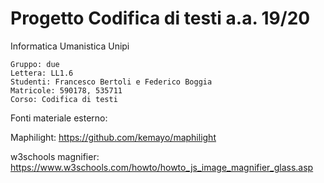 # Progetto Codifica di testi a.a. 19/20
Informatica Umanistica Unipi

    Gruppo: due
    Lettera: LL1.6
    Studenti: Francesco Bertoli e Federico Boggia
    Matricole: 590178, 535711
    Corso: Codifica di testi

Fonti materiale esterno:

Maphilight: https://github.com/kemayo/maphilight

w3schools magnifier: https://www.w3schools.com/howto/howto_js_image_magnifier_glass.asp
